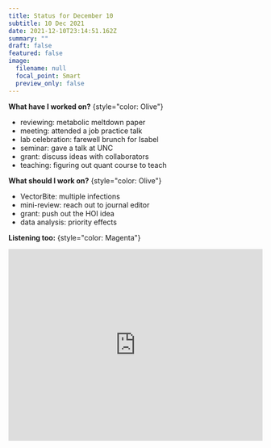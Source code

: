 ```yaml
---
title: Status for December 10
subtitle: 10 Dec 2021
date: 2021-12-10T23:14:51.162Z
summary: ""
draft: false
featured: false
image:
  filename: null
  focal_point: Smart
  preview_only: false
---
```

**What have I worked on?** 
{style="color: Olive"}

* reviewing: metabolic meltdown paper
* meeting: attended a job practice talk
* lab celebration: farewell brunch for Isabel
* seminar: gave a talk at UNC
* grant: discuss ideas with collaborators
* teaching: figuring out quant course to teach

**What should I work on?**
{style="color: Olive"}

* VectorBite: multiple infections
* mini-review: reach out to journal editor
* grant: push out the HOI idea
* data analysis: priority effects

**Listening too:**
{style="color: Magenta"}

<iframe src="https://open.spotify.com/embed/album/2IzUZlhtBvPQYs74KeG6fb" width="100%" height="380" frameBorder="0" allowfullscreen="" allow="autoplay; clipboard-write; encrypted-media; fullscreen; picture-in-picture"></iframe>